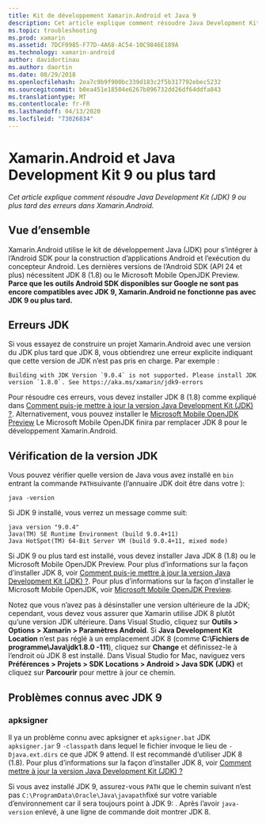 ```yaml
---
title: Kit de développement Xamarin.Android et Java 9
description: Cet article explique comment résoudre Java Development Kit (JDK) 9 ou plus tard des erreurs dans Xamarin.Android.
ms.topic: troubleshooting
ms.prod: xamarin
ms.assetid: 7DCF0985-F77D-4A68-AC54-10C9846E189A
ms.technology: xamarin-android
author: davidortinau
ms.author: daortin
ms.date: 08/29/2018
ms.openlocfilehash: 2ea7c9b9f900bc339d183c2f5b317792ebec5232
ms.sourcegitcommit: b0ea451e18504e6267b896732dd26df64ddfa843
ms.translationtype: MT
ms.contentlocale: fr-FR
ms.lasthandoff: 04/13/2020
ms.locfileid: "73026834"
---
```

# <a name="xamarinandroid-and-java-development-kit-9-or-later"></a>Xamarin.Android et Java Development Kit 9 ou plus tard

_Cet article explique comment résoudre Java Development Kit (JDK) 9 ou plus tard des erreurs dans Xamarin.Android._

## <a name="overview"></a>Vue d’ensemble

Xamarin.Android utilise le kit de développement Java (JDK) pour s’intégrer à l’Android SDK pour la construction d’applications Android et l’exécution du concepteur Android. Les dernières versions de l’Android SDK (API 24 et plus) nécessitent JDK 8 (1.8) ou le Microsoft Mobile OpenJDK Preview. **Parce que les outils Android SDK disponibles sur Google ne sont pas encore compatibles avec JDK 9, Xamarin.Android ne fonctionne pas avec JDK 9 ou plus tard.**

## <a name="jdk-errors"></a>Erreurs JDK

Si vous essayez de construire un projet Xamarin.Android avec une version du JDK plus tard que JDK 8, vous obtiendrez une erreur explicite indiquant que cette version de JDK n’est pas pris en charge. Par exemple :

```shell
Building with JDK Version `9.0.4` is not supported. Please install JDK version `1.8.0`. See https://aka.ms/xamarin/jdk9-errors
```

Pour résoudre ces erreurs, vous devez installer JDK 8 (1.8) comme expliqué dans [Comment puis-je mettre à jour la version Java Development Kit (JDK) ?](~/android/troubleshooting/questions/update-jdk.md).
Alternativement, vous pouvez installer le [Microsoft Mobile OpenJDK Preview](~/android/get-started/installation/openjdk.md) Le Microsoft Mobile OpenJDK finira par remplacer JDK 8 pour le développement Xamarin.Android.

## <a name="checking-the-jdk-version"></a>Vérification de la version JDK

Vous pouvez vérifier quelle version de Java vous avez installé en `bin` entrant la commande `PATH`suivante (l’annuaire JDK doit être dans votre ):

```shell
java -version
```

Si JDK 9 installé, vous verrez un message comme suit:

```shell
java version "9.0.4"
Java(TM) SE Runtime Environment (build 9.0.4+11)
Java HotSpot(TM) 64-Bit Server VM (build 9.0.4+11, mixed mode)
```

Si JDK 9 ou plus tard est installé, vous devez installer Java JDK 8 (1.8) ou le Microsoft Mobile OpenJDK Preview. Pour plus d’informations sur la façon d’installer JDK 8, voir [Comment puis-je mettre à jour la version Java Development Kit (JDK) ?](~/android/troubleshooting/questions/update-jdk.md). Pour plus d’informations sur la façon d’installer le Microsoft Mobile OpenJDK, voir [Microsoft Mobile OpenJDK Preview](~/android/get-started/installation/openjdk.md).

Notez que vous n’avez pas à désinstaller une version ultérieure de la JDK; cependant, vous devez vous assurer que Xamarin utilise JDK 8 plutôt qu’une version JDK ultérieure. Dans Visual Studio, cliquez sur **Outils > Options > Xamarin > Paramètres Android**. Si **Java Development Kit Location** n’est pas réglé à un emplacement JDK 8 (comme **C:\\Fichiers de programme\\Java\\jdk1.8.0 -111**), cliquez sur **Change** et définissez-le à l’endroit où JDK 8 est installé. Dans Visual Studio for Mac, naviguez vers **Préférences > Projets > SDK Locations > Android > Java SDK (JDK)** et cliquez sur **Parcourir** pour mettre à jour ce chemin.

## <a name="known-issues-with-jdk-9"></a>Problèmes connus avec JDK 9

### <a name="apksigner"></a>apksigner

Il ya un problème connu avec apksigner et `apksigner.bat` JDK `apksigner.jar` 9 `-classpath` dans lequel le fichier invoque le lieu de `-Djava.ext.dirs` ce que JDK 9 attend. Il est recommandé d’utiliser JDK 8 (1.8). Pour plus d’informations sur la façon d’installer JDK 8, voir [Comment mettre à jour la version Java Development Kit (JDK) ?](~/android/troubleshooting/questions/update-jdk.md)

Si vous avez installé JDK 9, assurez-vous `PATH` que le chemin suivant n’est pas `C:\ProgramData\Oracle\Java\javapath`fixé sur votre variable d’environnement car il sera toujours point à JDK 9: . Après l’avoir `java-version` enlevé, à une ligne de commande doit montrer JDK 8.
